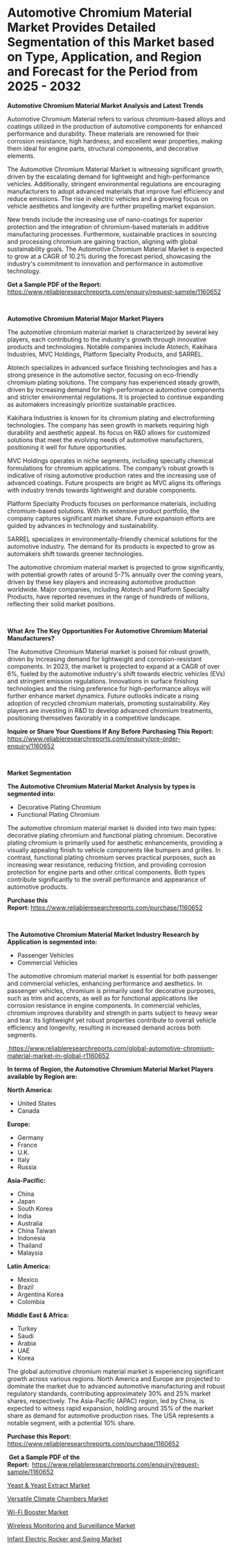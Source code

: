 <p><h1>Automotive Chromium Material Market Provides Detailed Segmentation of this Market based on Type, Application, and Region and Forecast for the Period from 2025 - 2032</h1></p><p><strong>Automotive Chromium Material Market Analysis and Latest Trends</strong></p>
<p><p>Automotive Chromium Material refers to various chromium-based alloys and coatings utilized in the production of automotive components for enhanced performance and durability. These materials are renowned for their corrosion resistance, high hardness, and excellent wear properties, making them ideal for engine parts, structural components, and decorative elements. </p><p>The Automotive Chromium Material Market is witnessing significant growth, driven by the escalating demand for lightweight and high-performance vehicles. Additionally, stringent environmental regulations are encouraging manufacturers to adopt advanced materials that improve fuel efficiency and reduce emissions. The rise in electric vehicles and a growing focus on vehicle aesthetics and longevity are further propelling market expansion.</p><p>New trends include the increasing use of nano-coatings for superior protection and the integration of chromium-based materials in additive manufacturing processes. Furthermore, sustainable practices in sourcing and processing chromium are gaining traction, aligning with global sustainability goals. The Automotive Chromium Material Market is expected to grow at a CAGR of 10.2% during the forecast period, showcasing the industry's commitment to innovation and performance in automotive technology.</p></p>
<p><strong>Get a Sample PDF of the Report:&nbsp;</strong> <a href="https://www.reliableresearchreports.com/enquiry/request-sample/1160652?utm_campaign=41&utm_medium=2&utm_source=Github&utm_content=ia&utm_term=22032025&utm_id=automotive-chromium-material">https://www.reliableresearchreports.com/enquiry/request-sample/1160652</a></p>
<p>&nbsp;</p>
<p><strong>Automotive Chromium Material Major Market Players</strong></p>
<p><p>The automotive chromium material market is characterized by several key players, each contributing to the industry's growth through innovative products and technologies. Notable companies include Atotech, Kakihara Industries, MVC Holdings, Platform Specialty Products, and SARREL.</p><p>Atotech specializes in advanced surface finishing technologies and has a strong presence in the automotive sector, focusing on eco-friendly chromium plating solutions. The company has experienced steady growth, driven by increasing demand for high-performance automotive components and stricter environmental regulations. It is projected to continue expanding as automakers increasingly prioritize sustainable practices.</p><p>Kakihara Industries is known for its chromium plating and electroforming technologies. The company has seen growth in markets requiring high durability and aesthetic appeal. Its focus on R&D allows for customized solutions that meet the evolving needs of automotive manufacturers, positioning it well for future opportunities.</p><p>MVC Holdings operates in niche segments, including specialty chemical formulations for chromium applications. The company’s robust growth is indicative of rising automotive production rates and the increasing use of advanced coatings. Future prospects are bright as MVC aligns its offerings with industry trends towards lightweight and durable components.</p><p>Platform Specialty Products focuses on performance materials, including chromium-based solutions. With its extensive product portfolio, the company captures significant market share. Future expansion efforts are guided by advances in technology and sustainability.</p><p>SARREL specializes in environmentally-friendly chemical solutions for the automotive industry. The demand for its products is expected to grow as automakers shift towards greener technologies. </p><p>The automotive chromium material market is projected to grow significantly, with potential growth rates of around 5-7% annually over the coming years, driven by these key players and increasing automotive production worldwide. Major companies, including Atotech and Platform Specialty Products, have reported revenues in the range of hundreds of millions, reflecting their solid market positions.</p></p>
<p>&nbsp;</p>
<p><strong>What Are The Key Opportunities For Automotive Chromium Material Manufacturers?</strong></p>
<p><p>The Automotive Chromium Material market is poised for robust growth, driven by increasing demand for lightweight and corrosion-resistant components. In 2023, the market is projected to expand at a CAGR of over 6%, fueled by the automotive industry's shift towards electric vehicles (EVs) and stringent emission regulations. Innovations in surface finishing technologies and the rising preference for high-performance alloys will further enhance market dynamics. Future outlooks indicate a rising adoption of recycled chromium materials, promoting sustainability. Key players are investing in R&D to develop advanced chromium treatments, positioning themselves favorably in a competitive landscape.</p></p>
<p><strong>Inquire or Share Your Questions If Any Before Purchasing This Report:</strong> <a href="https://www.reliableresearchreports.com/enquiry/pre-order-enquiry/1160652?utm_campaign=41&utm_medium=2&utm_source=Github&utm_content=ia&utm_term=22032025&utm_id=automotive-chromium-material">https://www.reliableresearchreports.com/enquiry/pre-order-enquiry/1160652</a></p>
<p>&nbsp;</p>
<p><strong>Market Segmentation</strong></p>
<p><strong>The Automotive Chromium Material Market Analysis by types is segmented into:</strong></p>
<p><ul><li>Decorative Plating Chromium</li><li>Functional Plating Chromium</li></ul></p>
<p><p>The automotive chromium material market is divided into two main types: decorative plating chromium and functional plating chromium. Decorative plating chromium is primarily used for aesthetic enhancements, providing a visually appealing finish to vehicle components like bumpers and grilles. In contrast, functional plating chromium serves practical purposes, such as increasing wear resistance, reducing friction, and providing corrosion protection for engine parts and other critical components. Both types contribute significantly to the overall performance and appearance of automotive products.</p></p>
<p><strong>Purchase this Report:&nbsp;</strong><a href="https://www.reliableresearchreports.com/purchase/1160652?utm_campaign=41&utm_medium=2&utm_source=Github&utm_content=ia&utm_term=22032025&utm_id=automotive-chromium-material">https://www.reliableresearchreports.com/purchase/1160652</a></p>
<p>&nbsp;</p>
<p><strong>The Automotive Chromium Material Market Industry Research by Application is segmented into:</strong></p>
<p><ul><li>Passenger Vehicles</li><li>Commercial Vehicles</li></ul></p>
<p><p>The automotive chromium material market is essential for both passenger and commercial vehicles, enhancing performance and aesthetics. In passenger vehicles, chromium is primarily used for decorative purposes, such as trim and accents, as well as for functional applications like corrosion resistance in engine components. In commercial vehicles, chromium improves durability and strength in parts subject to heavy wear and tear. Its lightweight yet robust properties contribute to overall vehicle efficiency and longevity, resulting in increased demand across both segments.</p></p>
<p><a href="https://www.reliableresearchreports.com/global-automotive-chromium-material-market-in-global-r1160652?utm_campaign=41&utm_medium=2&utm_source=Github&utm_content=ia&utm_term=22032025&utm_id=automotive-chromium-material">&nbsp;https://www.reliableresearchreports.com/global-automotive-chromium-material-market-in-global-r1160652</a></p>
<p><strong>In terms of Region, the Automotive Chromium Material Market Players available by Region are:</strong></p>
<p>
    <p> <strong> North America: </strong>
        <ul>
            <li>United States</li>
            <li>Canada</li>
        </ul>
        </p> 
    <p> <strong> Europe: </strong>
        <ul>
            <li>Germany</li>
            <li>France</li>
            <li>U.K.</li>
            <li>Italy</li>
            <li>Russia</li>
        </ul>
        </p> 
    <p> <strong> Asia-Pacific: </strong>
        <ul>
            <li>China</li>
            <li>Japan</li>
            <li>South Korea</li>
            <li>India</li>
            <li>Australia</li>
            <li>China Taiwan</li>
            <li>Indonesia</li>
            <li>Thailand</li>
            <li>Malaysia</li>
        </ul>
        </p> 
    <p> <strong> Latin America: </strong>
        <ul>
            <li>Mexico</li>
            <li>Brazil</li>
            <li>Argentina Korea</li>
            <li>Colombia</li>
        </ul>
        </p> 
    <p> <strong> Middle East & Africa: </strong>
        <ul>
            <li>Turkey</li>
            <li>Saudi</li>
            <li>Arabia</li>
            <li>UAE</li>
            <li>Korea</li>
        </ul>
    </p>
    </p>
<p><p>The global automotive chromium material market is experiencing significant growth across various regions. North America and Europe are projected to dominate the market due to advanced automotive manufacturing and robust regulatory standards, contributing approximately 30% and 25% market shares, respectively. The Asia-Pacific (APAC) region, led by China, is expected to witness rapid expansion, holding around 35% of the market share as demand for automotive production rises. The USA represents a notable segment, with a potential 10% share.</p></p>
<p><strong>Purchase this Report: </strong><a href="https://www.reliableresearchreports.com/purchase/1160652?utm_campaign=41&utm_medium=2&utm_source=Github&utm_content=ia&utm_term=22032025&utm_id=automotive-chromium-material">https://www.reliableresearchreports.com/purchase/1160652</a></p>
<p>&nbsp;<strong>Get a Sample PDF of the Report:&nbsp;&nbsp;</strong><a href="https://www.reliableresearchreports.com/enquiry/request-sample/1160652?utm_campaign=41&utm_medium=2&utm_source=Github&utm_content=ia&utm_term=22032025&utm_id=automotive-chromium-material">https://www.reliableresearchreports.com/enquiry/request-sample/1160652</a></p>
<p><strong></strong></p>
<p><p><a href="https://github.com/baatetoshda/Market-Research-Report-List-1/blob/main/yeast-yeast-extract-market.md?utm_campaign=41&utm_medium=2&utm_source=Github&utm_content=ia&utm_term=22032025&utm_id=automotive-chromium-material">Yeast & Yeast Extract Market</a></p><p><a href="https://github.com/siwerhommer97/Market-Research-Report-List-1/blob/main/versatile-climate-chambers-market.md?utm_campaign=41&utm_medium=2&utm_source=Github&utm_content=ia&utm_term=22032025&utm_id=automotive-chromium-material">Versatile Climate Chambers Market</a></p><p><a href="https://github.com/beyeagamizjp/Market-Research-Report-List-1/blob/main/wi-fi-booster-market.md?utm_campaign=41&utm_medium=2&utm_source=Github&utm_content=ia&utm_term=22032025&utm_id=automotive-chromium-material">Wi-Fi Booster Market</a></p><p><a href="https://github.com/sutrejaron/Market-Research-Report-List-1/blob/main/wireless-monitoring-and-surveillance-market.md?utm_campaign=41&utm_medium=2&utm_source=Github&utm_content=ia&utm_term=22032025&utm_id=automotive-chromium-material">Wireless Monitoring and Surveillance Market</a></p><p><a href="https://github.com/naingbiner7i/Market-Research-Report-List-1/blob/main/infant-electric-rocker-and-swing-market.md?utm_campaign=41&utm_medium=2&utm_source=Github&utm_content=ia&utm_term=22032025&utm_id=automotive-chromium-material">Infant Electric Rocker and Swing Market</a></p></p>